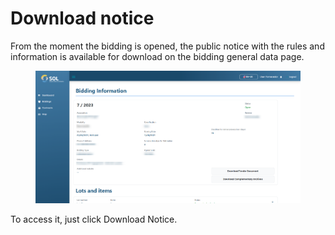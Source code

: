 # Download notice

From the moment the bidding is opened, the public notice with the rules and information is available for download on the bidding general data page.

<figure><img src="../../../.gitbook/assets/bid-datasup.png" alt=""><figcaption></figcaption></figure>

To access it, just click Download Notice.
